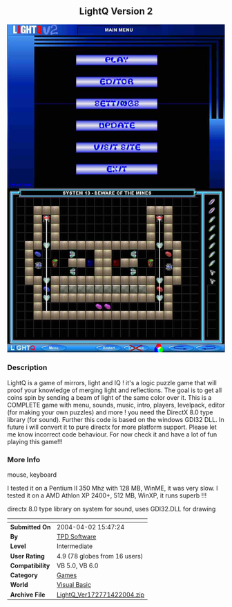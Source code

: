 ﻿<div align="center">

## LightQ Version 2

<img src="PIC20044217320481.jpg">
</div>

### Description

LightQ is a game of mirrors, light and IQ ! it's a logic puzzle game that will proof your knowledge of merging light and reflections. The goal is to get all coins spin by sending a beam of light of the same color over it. This is a COMPLETE game with menu, sounds, music, intro, players, levelpack, editor (for making your own puzzles) and more ! you need the DirectX 8.0 type library (for sound). Further this code is based on the windows GDI32 DLL. In future i will convert it to pure directx for more platform support. Please let me know incorrect code behaviour. For now check it and have a lot of fun playing this game!!!
 
### More Info
 
mouse, keyboard

I tested it on a Pentium II 350 Mhz with 128 MB, WinME, it was very slow. I tested it on a AMD Athlon XP 2400+, 512 MB, WinXP, it runs superb !!!

directx 8.0 type library on system for sound, uses GDI32.DLL for drawing


<span>             |<span>
---                |---
**Submitted On**   |2004-04-02 15:47:24
**By**             |[TPD Software](https://github.com/Planet-Source-Code/PSCIndex/blob/master/ByAuthor/tpd-software.md)
**Level**          |Intermediate
**User Rating**    |4.9 (78 globes from 16 users)
**Compatibility**  |VB 5\.0, VB 6\.0
**Category**       |[Games](https://github.com/Planet-Source-Code/PSCIndex/blob/master/ByCategory/games__1-38.md)
**World**          |[Visual Basic](https://github.com/Planet-Source-Code/PSCIndex/blob/master/ByWorld/visual-basic.md)
**Archive File**   |[LightQ\_Ver172771422004\.zip](https://github.com/Planet-Source-Code/tpd-software-lightq-version-2__1-52815/archive/master.zip)








